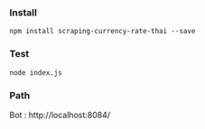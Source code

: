 ### Install
```
npm install scraping-currency-rate-thai --save
```

### Test 
```
node index.js
```

### Path 
Bot : http://localhost:8084/


